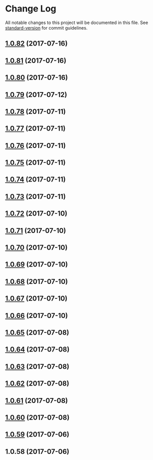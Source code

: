 # Change Log

All notable changes to this project will be documented in this file. See [standard-version](https://github.com/conventional-changelog/standard-version) for commit guidelines.

<a name="1.0.82"></a>
## [1.0.82](https://github.com/harrymt/harryshabits/compare/v1.0.81...v1.0.82) (2017-07-16)



<a name="1.0.81"></a>
## [1.0.81](https://github.com/harrymt/harryshabits/compare/v1.0.80...v1.0.81) (2017-07-16)



<a name="1.0.80"></a>
## [1.0.80](https://github.com/harrymt/harryshabits/compare/v1.0.79...v1.0.80) (2017-07-16)



<a name="1.0.79"></a>
## [1.0.79](https://github.com/harrymt/harryshabits/compare/v1.0.78...v1.0.79) (2017-07-12)



<a name="1.0.78"></a>
## [1.0.78](https://github.com/harrymt/harryshabits/compare/v1.0.77...v1.0.78) (2017-07-11)



<a name="1.0.77"></a>
## [1.0.77](https://github.com/harrymt/harryshabits/compare/v1.0.76...v1.0.77) (2017-07-11)



<a name="1.0.76"></a>
## [1.0.76](https://github.com/harrymt/harryshabits/compare/v1.0.75...v1.0.76) (2017-07-11)



<a name="1.0.75"></a>
## [1.0.75](https://github.com/harrymt/harryshabits/compare/v1.0.74...v1.0.75) (2017-07-11)



<a name="1.0.74"></a>
## [1.0.74](https://github.com/harrymt/harryshabits/compare/v1.0.73...v1.0.74) (2017-07-11)



<a name="1.0.73"></a>
## [1.0.73](https://github.com/harrymt/harryshabits/compare/v1.0.72...v1.0.73) (2017-07-11)



<a name="1.0.72"></a>
## [1.0.72](https://github.com/harrymt/harryshabits/compare/v1.0.71...v1.0.72) (2017-07-10)



<a name="1.0.71"></a>
## [1.0.71](https://github.com/harrymt/harryshabits/compare/v1.0.70...v1.0.71) (2017-07-10)



<a name="1.0.70"></a>
## [1.0.70](https://github.com/harrymt/harryshabits/compare/v1.0.69...v1.0.70) (2017-07-10)



<a name="1.0.69"></a>
## [1.0.69](https://github.com/harrymt/harryshabits/compare/v1.0.68...v1.0.69) (2017-07-10)



<a name="1.0.68"></a>
## [1.0.68](https://github.com/harrymt/harryshabits/compare/v1.0.67...v1.0.68) (2017-07-10)



<a name="1.0.67"></a>
## [1.0.67](https://github.com/harrymt/habit-reward-chatbot/compare/v1.0.66...v1.0.67) (2017-07-10)



<a name="1.0.66"></a>
## [1.0.66](https://github.com/harrymt/habit-reward-chatbot/compare/v1.0.65...v1.0.66) (2017-07-10)



<a name="1.0.65"></a>
## [1.0.65](https://github.com/harrymt/habit-reward-chatbot/compare/v1.0.63...v1.0.65) (2017-07-08)



<a name="1.0.64"></a>
## [1.0.64](https://github.com/harrymt/habit-reward-chatbot/compare/v1.0.63...v1.0.64) (2017-07-08)



<a name="1.0.63"></a>
## [1.0.63](https://github.com/harrymt/habit-reward-chatbot/compare/v1.0.62...v1.0.63) (2017-07-08)



<a name="1.0.62"></a>
## [1.0.62](https://github.com/harrymt/habit-reward-chatbot/compare/v1.0.61...v1.0.62) (2017-07-08)



<a name="1.0.61"></a>
## [1.0.61](https://github.com/harrymt/habit-reward-chatbot/compare/v1.0.60...v1.0.61) (2017-07-08)



<a name="1.0.60"></a>
## [1.0.60](https://github.com/harrymt/habit-reward-chatbot/compare/v1.0.59...v1.0.60) (2017-07-08)



<a name="1.0.59"></a>
## [1.0.59](https://github.com/harrymt/habit-reward-chatbot/compare/v1.0.58...v1.0.59) (2017-07-06)



<a name="1.0.58"></a>
## 1.0.58 (2017-07-06)
